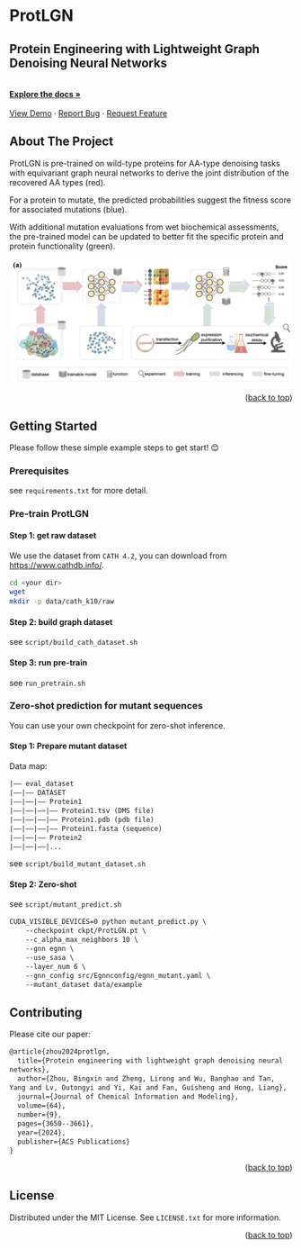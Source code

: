 <!-- Improved compatibility of back to top link: See: https://github.com/bzho3923/ProtLGN/pull/73 -->
<a name="readme-top"></a>
<!-- PROJECT LOGO -->
<div align="left">
  <h1 align="left">ProtLGN</h1>

  <p align="left">
    <h2>Protein Engineering with Lightweight Graph Denoising Neural Networks</h2>
    <br />
    <a href="https://github.com/bzho3923/ProtLGN"><strong>Explore the docs »</strong></a>
    <br />
    <br />
    <a href="https://github.com/bzho3923/ProtLGN">View Demo</a>
    ·
    <a href="https://github.com/bzho3923/ProtLGN/issues">Report Bug</a>
    ·
    <a href="https://github.com/bzho3923/ProtLGN/issues">Request Feature</a>
  </p>
</div>

<!-- ABOUT THE PROJECT -->
## About The Project

ProtLGN is pre-trained on wild-type proteins for AA-type denoising tasks with equivariant graph neural networks to derive the joint distribution of the recovered AA types (red). 

For a protein to mutate, the predicted probabilities suggest the fitness score for associated mutations (blue). 

With additional mutation evaluations from wet biochemical assessments, the pre-trained model can be updated to better fit the specific protein and protein functionality (green).

<a href="https://github.com/bzho3923/ProtLGN">
    <img src="img/logo.png" alt="Logo">
  </a>

<p align="right">(<a href="#readme-top">back to top</a>)</p>


<!-- GETTING STARTED -->
## Getting Started

Please follow these simple example steps to get start! 😊

### Prerequisites

see `requirements.txt` for more detail.

### Pre-train ProtLGN

#### Step 1: get raw dataset

We use the dataset from `CATH 4.2`, you can download from https://www.cathdb.info/.

```sh
cd <your dir>
wget 
mkdir -p data/cath_k10/raw
```

#### Step 2: build graph dataset

see `script/build_cath_dataset.sh`

#### Step 3: run pre-train

see `run_pretrain.sh`

### Zero-shot prediction for mutant sequences

You can use your own checkpoint for zero-shot inference.

#### Step 1: Prepare mutant dataset

Data map: 

```
|—— eval_dataset
|——|—— DATASET
|——|——|—— Protein1
|——|——|——|—— Protein1.tsv (DMS file)
|——|——|——|—— Protein1.pdb (pdb file)
|——|——|——|—— Protein1.fasta (sequence)
|——|——|—— Protein2
|——|——|——|...
```

see `script/build_mutant_dataset.sh`

#### Step 2: Zero-shot

see `script/mutant_predict.sh`

```
CUDA_VISIBLE_DEVICES=0 python mutant_predict.py \
    --checkpoint ckpt/ProtLGN.pt \
    --c_alpha_max_neighbors 10 \
    --gnn egnn \
    --use_sasa \
    --layer_num 6 \
    --gnn_config src/Egnnconfig/egnn_mutant.yaml \
    --mutant_dataset data/example
```

<!-- CONTRIBUTING -->
## Contributing

Please cite our paper:
```
@article{zhou2024protlgn,
  title={Protein engineering with lightweight graph denoising neural networks},
  author={Zhou, Bingxin and Zheng, Lirong and Wu, Banghao and Tan, Yang and Lv, Outongyi and Yi, Kai and Fan, Guisheng and Hong, Liang},
  journal={Journal of Chemical Information and Modeling},
  volume={64},
  number={9},
  pages={3650--3661},
  year={2024},
  publisher={ACS Publications}
}
```

<p align="right">(<a href="#readme-top">back to top</a>)</p>

<!-- LICENSE -->
## License

Distributed under the MIT License. See `LICENSE.txt` for more information.

<p align="right">(<a href="#readme-top">back to top</a>)</p>


